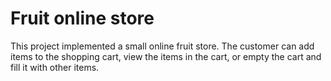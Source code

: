 # Fruit online store
This project implemented a small online fruit store.
The customer can add items to the shopping cart, view the items in the cart, or empty the cart and fill it with other items.
